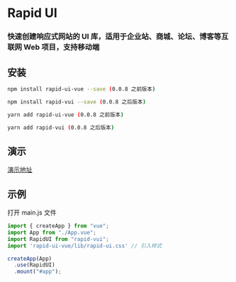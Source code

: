 # Rapid UI

### 快速创建响应式网站的 UI 库，适用于企业站、商城、论坛、博客等互联网 Web 项目，支持移动端

## 安装
```bash
npm install rapid-ui-vue --save (0.0.8 之前版本)

npm install rapid-vui --save (0.0.8 之后版本)
```

```bash
yarn add rapid-ui-vue (0.0.8 之前版本)

yarn add rapid-vui (0.0.8 之后版本)
```

## 演示
[演示地址](http://nas.devaid.cn:8084/components/common/button)

## 示例

打开 main.js 文件

```jsx
import { createApp } from "vue";
import App from "./App.vue";
import RapidUI from "rapid-vui";
import 'rapid-ui-vue/lib/rapid-ui.css' // 引入样式

createApp(App)
  .use(RapidUI)
  .mount("#app");
```




